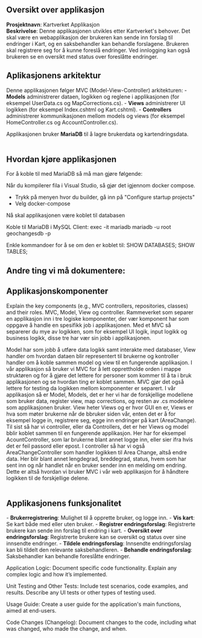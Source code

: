 <h2>Oversikt over applikasjon</h2>
<strong>Prosjektnavn</strong>: Kartverket Applikasjon</strong>  
<br>
<strong>Beskrivelse</strong>: Denne applikasjonen utvikles etter Kartverket's behover. Det skal være en webapplikasjon der brukeren kan sende inn forslag til endringer i Kart, og en saksbehandler kan behandle forslagene. Brukeren skal registrere seg for å kunne foreslå endringer. Ved innlogging kan også brukeren se en oversikt med status over foreslåtte endringer.  
<br>
 
<h2>Aplikasjonens arkitektur</h2>
Denne applikasjonen følger MVC (Model-View-Controller) arkitekturen: 
 - <strong>Models</strong> administrerer dataen, logikken og reglene i applikasjonen (for eksempel UserData.cs og MapCorrections.cs). 
 - <strong>Views</strong> administrerer UI logikken (for eksempel Index.cshtml og Kart.cshtml). 
 - <strong>Controllers</strong> administrerer kommunikasjonen mellom models og views (for eksempel HomeController.cs og AccountController.cs).  

Applikasjonen bruker <strong>MariaDB</strong> til å lagre brukerdata og kartendringsdata.  
<br>

<h2>Hvordan kjøre applikasjonen</h2>
For å koble til med MariaDB så må man gjøre følgende:

Når du kompilerer fila i Visual Studio, så gjør det igjennom docker compose. 
 - Trykk på menyen hvor du builder, gå inn på "Configure startup projects"
 - Velg docker-compose

Nå skal applikasjonen være koblet til databasen


Koble til MariaDB i MySQL Client:
exec -it mariadb mariadb -u root geochangesdb -p

Enkle kommandoer for å se om den er koblet til: 
SHOW DATABASES;
SHOW TABLES;
<br>  

<h2>Andre ting vi må dokumentere:</h2>  

<h2>Applikasjonskomponenter</h2>
Explain the key components (e.g., MVC controllers, repositories, classes) and their roles.
MVC, Model, View og controller. Rammeverket som separer en applikasjon inn i tre logiske komponenter, der vær komponent har som oppgave å handle en spesifikk job i applikasjonen. Med et MVC så separerer du mye av logikken, som for eksempel UI logik, input logikk og business logikk, disse tre har vær sin jobb i applikasjonen.  

Model har som jobb å utføre data logikk samt interakte med databaser, View handler om hvordan dataen blir representert til brukerne og kontroller handler om å koble sammen model og view til en fungerende applikasjon. 
I vår applikasjon så bruker vi MVC for å lett opprettholde orden i mappe struktøren og for å gjøre det lettere for personer som kommer til å ta i bruk applikasjonen og se hvordan ting er koblet sammen. MVC gjør det også lettere for testing da logikken mellom komponenter er separert. 
I vår applikasjon så er Model, Models, det er her vi har de forskjellige modellene som bruker data, register view, map corrections, og resten av .cs modelene som applikasjonen bruker. View heter Views og er hvor GUI en er, Views er hva som møter brukerne når de bbruker siden vår, enten det er å for eksempel logge in, registrere seg, egge inn endringer på kart (AreaChange). Til sist så har vi controller, eller da Controllers, det er her Views og model bblir koblet sammen til en fungerende applikasjon. Her har for eksempel AcountController, som lar brukerne blant annet logge inn, eller sier ifra hvis det er feil passord eller epost. I controller så har vi også AreaChangeController som handler logikken til Area Change, altså endre data. Her blir blant annet lengdegrad, breddegrad, status, hvem som har sent inn og når handlet når en bruker sender inn en melding om endring. 
Dette er altså hvordan vi bruker MVC i vår web applikasjon for å håndtere logikken til de forskjellige delene.  
<br>

<h2>Applikasjonens funksjonalitet</h2> 
 - <strong>Brukerregistrering</strong>: Mulighet til å opprette bruker, og logge inn. 
 - <strong>Vis kart</strong>: Se kart både med eller uten bruker. 
 - <strong>Registrer endringsforslag</strong>: Registrerte brukere kan sende inn forslag til endring i kart. 
 - <strong>Oversikt over endringsforslag</strong>: Registrerte brukere kan se oversikt og status over sine innsendte endringer. 
 - <strong>Tildele endringsforslag</strong>: Innsendte endringsforslag kan bli tildelt den relevante saksbehandleren. 
 - <strong>Behandle endringsforslag</strong>: Saksbehandler kan behandle foreslåtte endringer.  
<br>

Application Logic: Document specific code functionality. Explain any complex logic and how it’s implemented.

Unit Testing and Other Tests: Include test scenarios, code examples, and results. Describe any UI tests or other types of testing used.

Usage Guide: Create a user guide for the application's main functions, aimed at end-users.

Code Changes (Changelog): Document changes to the code, including what was changed, who made the change, and when.
